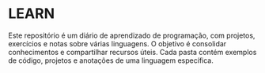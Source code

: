 # LEARN

Este repositório é um diário de aprendizado de programação, com projetos, exercícios e notas sobre várias linguagens. O objetivo é consolidar conhecimentos e compartilhar recursos úteis. Cada pasta contém exemplos de código, projetos e anotações de uma linguagem específica.
